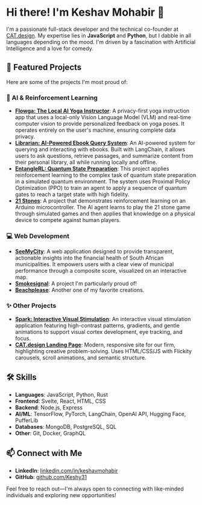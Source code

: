 # Hi there\! I'm Keshav Mohabir 👋

I'm a passionate full-stack developer and the technical co-founder at [CAT.design](https://www.catdesign.ltd/). My expertise lies in **JavaScript** and **Python**, but I dabble in all languages depending on the mood. I'm driven by a fascination with Artificial Intelligence and a love for comedy.

## 🚀 Featured Projects

Here are some of the projects I'm most proud of:

### 🤖 AI & Reinforcement Learning

  * **[Flowga: The Local AI Yoga Instructor](https://github.com/Keshy31/flowga)**: A privacy-first yoga instruction app that uses a local-only Vision Language Model (VLM) and real-time computer vision to provide personalized feedback on yoga poses. It operates entirely on the user's machine, ensuring complete data privacy.
  * **[Librarian: AI-Powered Ebook Query System](https://github.com/Keshy31/librarian)**: An AI-powered system for querying and interacting with ebooks. Built with LangChain, it allows users to ask questions, retrieve passages, and summarize content from their personal library, all while running locally and offline.
  * **[EntangleRL: Quantum State Preparation](https://github.com/Keshy31/entangleRL)**: This project applies reinforcement learning to the complex task of quantum state preparation in a simulated quantum environment. The system uses Proximal Policy Optimization (PPO) to train an agent to apply a sequence of quantum gates to reach a target state with high fidelity.
  * **[21 Stones](https://github.com/Keshy31/21_stones)**: A project that demonstrates reinforcement learning on an Arduino microcontroller. The AI agent learns to play the 21 stone game through simulated games and then applies that knowledge on a physical device to compete against human players.

### 💻 Web Development

  * **[SeeMyCity](https://github.com/Keshy31/seemycity)**: A web application designed to provide transparent, actionable insights into the financial health of South African municipalities. It empowers users with a clear view of municipal performance through a composite score, visualized on an interactive map.
  * **[Smokesignal](https://github.com/Keshy31/smokesignal)**: A project I'm particularly proud of\!
  * **[Beachplease](https://github.com/Keshy31/beachplease)**: Another one of my favorite creations.

### ✨ Other Projects

  * **[Spark: Interactive Visual Stimulation](https://github.com/Keshy31/spark)**: An interactive visual stimulation application featuring high-contrast patterns, gradients, and gentle animations to support visual cortex development, eye tracking, and focus.
  * **[CAT.design Landing Page](https://github.com/Keshy31/cat.design)**: Modern, responsive site for our firm, highlighting creative problem-solving. Uses HTML/CSS/JS with Flickity carousels, scroll animations, and semantic structure.

## 🛠️ Skills

  * **Languages**: JavaScript, Python, Rust
  * **Frontend**: Svelte, React, HTML, CSS
  * **Backend**: Node.js, Express
  * **AI/ML**: TensorFlow, PyTorch, LangChain, OpenAI API, Hugging Face, PufferLib
  * **Databases**: MongoDB, PostgreSQL, SQL
  * **Other**: Git, Docker, GraphQL

## 📫 Connect with Me

  * **LinkedIn**: [linkedin.com/in/keshavmohabir](https://www.linkedin.com/in/keshavmohabir/)
  * **GitHub**: [github.com/Keshy31](https://github.com/Keshy31/)

Feel free to reach out—I'm always open to connecting with like-minded individuals and exploring new opportunities\!
